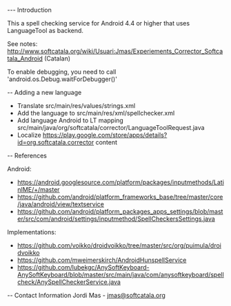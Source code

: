 
--- Introduction

This a spell checking service for Android 4.4 or higher that uses LanguageTool as backend.

See notes: http://www.softcatala.org/wiki/Usuari:Jmas/Experiements_Corrector_Softcatala_Android (Catalan)

To enable debugging, you need to call 'android.os.Debug.waitForDebugger()'		

-- Adding a new language

* Translate src/main/res/values/strings.xml
* Add the language to src/main/res/xml/spellchecker.xml
* Add language Android to LT mapping src/main/java/org/softcatala/corrector/LanguageToolRequest.java
* Localize https://play.google.com/store/apps/details?id=org.softcatala.corrector content

-- References

Android:

* https://android.googlesource.com/platform/packages/inputmethods/LatinIME/+/master
* https://github.com/android/platform_frameworks_base/tree/master/core/java/android/view/textservice
* https://github.com/android/platform_packages_apps_settings/blob/master/src/com/android/settings/inputmethod/SpellCheckersSettings.java

Implementations:

* https://github.com/voikko/droidvoikko/tree/master/src/org/puimula/droidvoikko
* https://github.com/mweimerskirch/AndroidHunspellService
* https://github.com/lubekgc/AnySoftKeyboard-AnySoftKeyboard/blob/master/src/main/java/com/anysoftkeyboard/spellcheck/AnySpellCheckerService.java

-- Contact Information
Jordi Mas - jmas@softcatala.org


